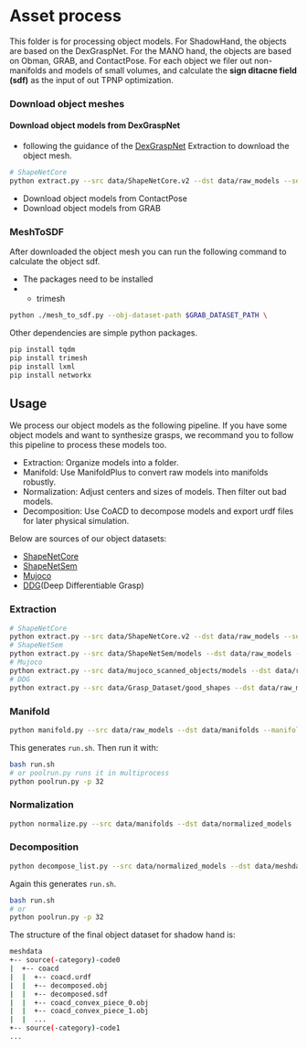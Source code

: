 # Asset process

This folder is for processing object models. For ShadowHand, the objects are based on the DexGraspNet. For the MANO hand, the objects are based on Obman, GRAB, and ContactPose.
For each object we filer out non-manifolds and models of small volumes, and calculate the **sign ditacne field (sdf)** as the input of out TPNP optimization. 

### Download object meshes
  #### Download object models from DexGraspNet
   - following the guidance of the [DexGraspNet](https://github.com/PKU-EPIC/DexGraspNet/tree/main/asset_process) Extraction to download the object mesh.
   ```bash
   # ShapeNetCore
   python extract.py --src data/ShapeNetCore.v2 --dst data/raw_models --set core # replace data root with yours
   ```
   - Download object models from ContactPose
   - Download object models from GRAB



### MeshToSDF
After downloaded the object mesh you can run the following command to calculate the object sdf.
- The packages need to be installed
- - trimesh

```bash
python ./mesh_to_sdf.py --obj-dataset-path $GRAB_DATASET_PATH \

```

Other dependencies are simple python packages.

```bash
pip install tqdm
pip install trimesh
pip install lxml
pip install networkx
```

## Usage

We process our object models as the following pipeline. If you have some object models and want to synthesize grasps, we recommand you to follow this pipeline to process these models too.

- Extraction: Organize models into a folder.
- Manifold: Use ManifoldPlus to convert raw models into manifolds robustly.
- Normalization: Adjust centers and sizes of models. Then filter out bad models.
- Decomposition: Use CoACD to decompose models and export urdf files for later physical simulation.

Below are sources of our object datasets:

- [ShapeNetCore](https://shapenet.org/)
- [ShapeNetSem](https://shapenet.org/)
- [Mujoco](https://github.com/kevinzakka/mujoco_scanned_objects)
- [DDG](https://gamma.umd.edu/researchdirections/grasping/differentiable_grasp_planner)(Deep Differentiable Grasp)

### Extraction

```bash
# ShapeNetCore
python extract.py --src data/ShapeNetCore.v2 --dst data/raw_models --set core # replace data root with yours
# ShapeNetSem
python extract.py --src data/ShapeNetSem/models --dst data/raw_models --set sem --meta data/ShapeNetSem/metadata.csv
# Mujoco
python extract.py --src data/mujoco_scanned_objects/models --dst data/raw_models --set mujoco
# DDG
python extract.py --src data/Grasp_Dataset/good_shapes --dst data/raw_models --set ddg
```

### Manifold

```bash
python manifold.py --src data/raw_models --dst data/manifolds --manifold_path ../thirdparty/ManifoldPlus/build/manifold
```

This generates `run.sh`. Then run it with:

```bash
bash run.sh
# or poolrun.py runs it in multiprocess
python poolrun.py -p 32
```

### Normalization

```bash
python normalize.py --src data/manifolds --dst data/normalized_models
```

### Decomposition

```bash
python decompose_list.py --src data/normalized_models --dst data/meshdata --coacd_path ../thirdparty/CoACD/build/main
```

Again this generates `run.sh`.

```bash
bash run.sh
# or
python poolrun.py -p 32
```

The structure of the final object dataset for shadow hand is:

```bash
meshdata
+-- source(-category)-code0
|  +-- coacd
|  |  +-- coacd.urdf
|  |  +-- decomposed.obj
|  |  +-- decomposed.sdf
|  |  +-- coacd_convex_piece_0.obj
|  |  +-- coacd_convex_piece_1.obj
|  |  ...
+-- source(-category)-code1
...
```
